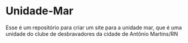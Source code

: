 # Unidade-Mar
 Esse é um repositório para criar um site para a unidade mar, que é uma unidade do clube de desbravadores da cidade de Antônio Martins/RN
